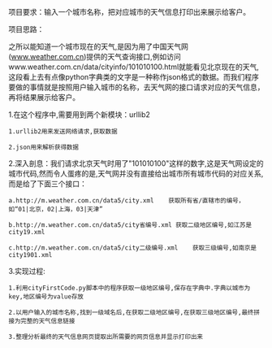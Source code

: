 项目要求：输入一个城市名称，把对应城市的天气信息打印出来展示给客户。

项目思路：

之所以能知道一个城市现在的天气,是因为用了中国天气网(www.weather.com.cn)提供的天气查询接口,例如访问www.weather.com.cn/data/cityinfo/101010100.html就能看见北京现在的天气,这段看上去有点像python字典类的文字是一种称作json格式的数据。而我们程序要做的事情就是按照用户输入城市的名称，去天气网的接口请求对应的天气信息，再将结果展示给客户。

1.在这个程序中,需要用到两个新模块：urllib2
	
	1.urllib2用来发送网络请求,获取数据
	
	2.json用来解析获得数据

2.深入剖息：我们请求北京天气时用了"101010100"这样的数字,这是天气网设定的城市代码,然而令人蛋疼的是,天气网并没有直接给出城市所有城市代码的对应关系,而是给了下面三个接口：

	a.http://m.weather.com.cn/data5/city.xml	获取所有省/直辖市的编号，如“01|北京，02|上海，03|天津”

	b.http://m.weather.com.cn/data5/city省编号.xml	获取二级地区编号,如江苏是city19.xml

	c.http://m.weather.com.cn/data5/city二级编号.xml	获取三级编号,如南京是city1901.xml

3.实现过程:

	1.利用cityFirstCode.py脚本中的程序获取一级地区编号,保存在字典中.字典以城市为key,地区编号为value存放

	2.以用户输入的城市名称,找到一级域名后,在获取二级地区编号,在获取三级地区编号,最终拼接为完整的天气信息链接

	3.整理分析最终的天气信息网页提取出所需要的网页信息并显示打印出来

